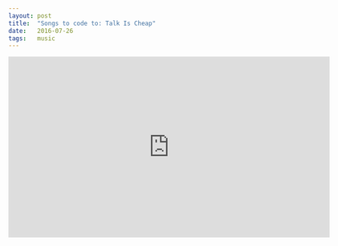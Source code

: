 ```yaml
---
layout: post
title:  "Songs to code to: Talk Is Cheap"
date:   2016-07-26
tags:   music
---
```


<iframe width="640" height="360" src="https://www.youtube.com/embed/aP_-P_BS6KY" frameborder="0"> </iframe>
